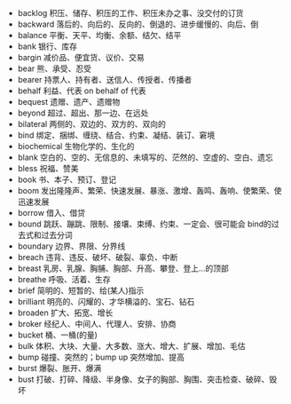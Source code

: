 - backlog 积压、储存、积压的工作、积压未办之事、没交付的订货
- backward 落后的、向后的、反向的、倒退的、进步缓慢的、向后、倒
- balance 平衡、天平、均衡、余额、结欠、结平
- bank 银行、库存
- bargin 减价品、便宜货、议价、交易
- bear 熊、承受、忍受
- bearer 持票人、持有者、送信人、传授者、传播者
- behalf 利益、代表  on behalf of 代表
- bequest 遗赠、遗产、遗赠物
- beyond 超过、超出、那一边、在远处
- bilateral 两侧的、双边的、双方的、双向的
- bind 绑定、捆绑、缠绕、结合、约束、凝结、装订、窘境
- biochemical 生物化学的、生化的
- blank 空白的、空的、无信息的、未填写的、茫然的、空虚的、空白、遗忘
- bless 祝福、赞美
- book 书、本子、预订、登记
- boom 发出隆隆声、繁荣、快速发展、暴涨、激增、轰鸣、轰响、使繁荣、使迅速发展
- borrow 借入、借贷
- bound 跳跃、蹦跳、限制、接壤、束缚、约束、一定会、很可能会 bind的过去式和过去分词
- boundary 边界、界限、分界线
- breach 违背、违反、破坏、破裂、辜负、中断
- breast 乳房、乳腺、胸脯、胸部、升高、攀登、登上...的顶部
- breathe 呼吸、活着、生存
- brief 简明的、短暂的、给(某人)指示
- brilliant 明亮的、闪耀的、才华横溢的、宝石、钻石
- broaden 扩大、拓宽、增长
- broker 经纪人、中间人、代理人、安排、协商
- bucket 桶、一桶(的量)
- bulk 体积、大块、大量、大多数、涨大、增大、扩展、增加、毛估
- bump 碰撞、突然的；bump up 突然增加、提高
- burst 爆裂、胀开、爆满
- bust 打破、打碎、降级、半身像、女子的胸部、胸围、突击检查、破碎、毁坏